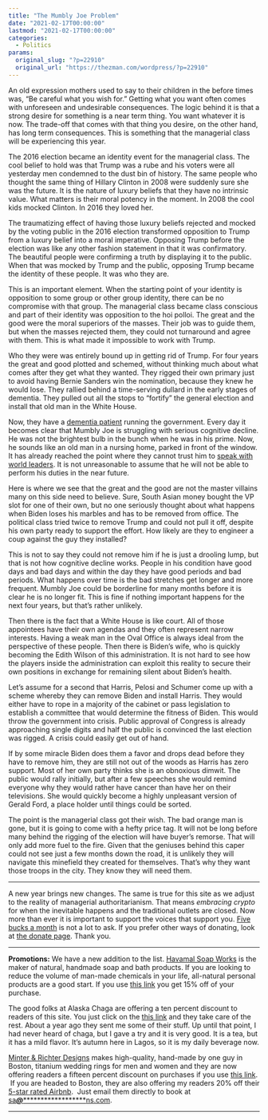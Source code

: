 ```yaml
---
title: "The Mumbly Joe Problem"
date: "2021-02-17T00:00:00"
lastmod: "2021-02-17T00:00:00"
categories:
  - Politics
params:
  original_slug: "?p=22910"
  original_url: "https://thezman.com/wordpress/?p=22910"
---
```


An old expression mothers used to say to their children in the before
times was, “Be careful what you wish for.” Getting what you want often
comes with unforeseen and undesirable consequences. The logic behind it
is that a strong desire for something is a near term thing. You want
whatever it is now. The trade-off that comes with that thing you desire,
on the other hand, has long term consequences. This is something that
the managerial class will be experiencing this year.

The 2016 election became an identity event for the managerial class. The
cool belief to hold was that Trump was a rube and his voters were all
yesterday men condemned to the dust bin of history. The same people who
thought the same thing of Hillary Clinton in 2008 were suddenly sure she
was the future. It is the nature of luxury beliefs that they have no
intrinsic value. What matters is their moral potency in the moment. In
2008 the cool kids mocked Clinton. In 2016 they loved her.

The traumatizing effect of having those luxury beliefs rejected and
mocked by the voting public in the 2016 election transformed opposition
to Trump from a luxury belief into a moral imperative. Opposing Trump
before the election was like any other fashion statement in that it was
confirmatory. The beautiful people were confirming a truth by displaying
it to the public. When that was mocked by Trump and the public, opposing
Trump became the identity of these people. It was who they are.

This is an important element. When the starting point of your identity
is opposition to some group or other group identity, there can be no
compromise with that group. The managerial class became class conscious
and part of their identity was opposition to the hoi polloi. The great
and the good were the moral superiors of the masses. Their job was to
guide them, but when the masses rejected them, they could not turnaround
and agree with them. This is what made it impossible to work with Trump.

Who they were was entirely bound up in getting rid of Trump. For four
years the great and good plotted and schemed, without thinking much
about what comes after they get what they wanted. They rigged their own
primary just to avoid having Bernie Sanders win the nomination, because
they knew he would lose. They rallied behind a time-serving dullard in
the early stages of dementia. They pulled out all the stops to “fortify”
the general election and install that old man in the White House.

Now, they have a [dementia
patient](https://twitter.com/banditelli/status/1361887566862032896)
running the government. Every day it becomes clear that Mumbly Joe is
struggling with serious cognitive decline. He was not the brightest bulb
in the bunch when he was in his prime. Now, he sounds like an old man in
a nursing home, parked in front of the window. It has already reached
the point where they cannot trust him to [speak with world
leaders](https://nypost.com/2021/02/16/kamala-harris-takes-foreign-calls-on-behalf-of-biden/).
It is not unreasonable to assume that he will not be able to perform his
duties in the near future.

Here is where we see that the great and the good are not the master
villains many on this side need to believe. Sure, South Asian money
bought the VP slot for one of their own, but no one seriously thought
about what happens when Biden loses his marbles and has to be removed
from office. The political class tried twice to remove Trump and could
not pull it off, despite his own party ready to support the effort. How
likely are they to engineer a coup against the guy they installed?

This is not to say they could not remove him if he is just a drooling
lump, but that is not how cognitive decline works. People in his
condition have good days and bad days and within the day they have good
periods and bad periods. What happens over time is the bad stretches get
longer and more frequent. Mumbly Joe could be borderline for many months
before it is clear he is no longer fit. This is fine if nothing
important happens for the next four years, but that’s rather unlikely.

Then there is the fact that a White House is like court. All of those
appointees have their own agendas and they often represent narrow
interests. Having a weak man in the Oval Office is always ideal from the
perspective of these people. Then there is Biden’s wife, who is quickly
becoming the Edith Wilson of this administration. It is not hard to see
how the players inside the administration can exploit this reality to
secure their own positions in exchange for remaining silent about
Biden’s health.

Let’s assume for a second that Harris, Pelosi and Schumer come up with a
scheme whereby they can remove Biden and install Harris. They would
either have to rope in a majority of the cabinet or pass legislation to
establish a committee that would determine the fitness of Biden. This
would throw the government into crisis. Public approval of Congress is
already approaching single digits and half the public is convinced the
last election was rigged. A crisis could easily get out of hand.

If by some miracle Biden does them a favor and drops dead before they
have to remove him, they are still not out of the woods as Harris has
zero support. Most of her own party thinks she is an obnoxious dimwit.
The public would rally initially, but after a few speeches she would
remind everyone why they would rather have cancer than have her on their
televisions. She would quickly become a highly unpleasant version of
Gerald Ford, a place holder until things could be sorted.

The point is the managerial class got their wish. The bad orange man is
gone, but it is going to come with a hefty price tag. It will not be
long before many behind the rigging of the election will have buyer’s
remorse. That will only add more fuel to the fire. Given that the
geniuses behind this caper could not see just a few months down the
road, it is unlikely they will navigate this minefield they created for
themselves. That’s why they want those troops in the city. They know
they will need them.

------------------------------------------------------------------------

A new year brings new changes. The same is true for this site as we
adjust to the reality of managerial authoritarianism. That means
*embracing crypto* for when the inevitable happens and the traditional
outlets are closed. Now more than ever it is important to support the
voices that support you.
<a href="https://www.subscribestar.com/the-z-blog"
rel="noopener noreferrer" target="_blank">Five bucks a month</a> is not
a lot to ask. If you prefer other ways of donating, look at
<a href="https://thezman.com/wordpress/?page_id=22713" rel="noopener"
target="_blank">the donate page</a>. Thank you.

------------------------------------------------------------------------

**Promotions:** We have a new addition to the list.
<a href="https://havamalsoapworks.com/" rel="noopener"
target="_blank">Havamal Soap Works</a> is the maker of natural, handmade
soap and bath products. If you are looking to reduce the volume of
man-made chemicals in your life, all-natural personal products are a
good start. If you use
<a href="https://havamalsoapworks.com/discount/ZMAN" rel="noopener"
target="_blank">this link</a> you get 15% off of your purchase.

The good folks at Alaska Chaga are offering a ten percent discount to
readers of this site. You just click on the
<a href="https://alaskachaga.us/discount/ZMAN" rel="noopener noreferrer"
target="_blank">this link</a> and they take care of the rest. About a
year ago they sent me some of their stuff. Up until that point, I had
never heard of chaga, but I gave a try and it is very good. It is a tea,
but it has a mild flavor. It’s autumn here in Lagos, so it is my daily
beverage now.

<a href="https://www.minterandrichterdesigns.com/"
rel="noreferrer nofollow noopener" target="_blank">Minter &amp; Richter
Designs</a> makes high-quality, hand-made by one guy in Boston, titanium
wedding rings for men and women and they are now offering readers a
fifteen percent discount on purchases if you use
<a href="https://www.minterandrichterdesigns.com/discount/ZMAN"
rel="noreferrer nofollow noopener" target="_blank">this link</a>. 
 <span class="highlight"><span class="colour"><span class="font"><span class="size">If
you are headed to Boston, they are also offering my readers 20% off
their <a
href="https://www.airbnb.com/users/7988017/listings?user_id=7988017&amp;s=3"
rel="noopener noreferrer" target="_blank">5-star rated Airbnb</a>.  Just
email them directly to book at
<a href="mailto:sa***@*********************ns.com"
data-original-string="+I+FqyzXCHhl2mO3jV2G6A==cb7Ocj7kYV0m9NkISbkfUNlAashu7pWzCz0PIZahycty1NKJfmp/zz3tcYsy85LL6Ip"><span
class="apbct-email-encoder"
data-original-string="8puar/NN+dKzJoK0OnYZgQ==cb7GLG2GgVSrVe2DCsFOeOERDAwnIVF5OtePmbhHNcVleoq5dRrsHbvRyEFBn1ugtSi"
title="This contact has been encoded by Anti-Spam by CleanTalk. Click to decode. To finish the decoding make sure that JavaScript is enabled in your browser.">sa<span
class="apbct-blur">***</span>@<span
class="apbct-blur">*********************</span>ns.com</span></a>.</span></span></span></span>

------------------------------------------------------------------------
